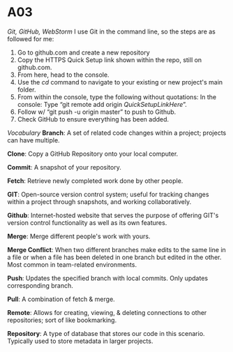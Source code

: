 # A03
*Git, GitHub, WebStorm*
I use Git in the command line, so the steps are as followed for me: 
1. Go to github.com and create a new repository
2. Copy the HTTPS Quick Setup link shown within the repo, still on github.com.
3. From here, head to the console.
4. Use the *cd* command to navigate to your existing or new project's main folder.
5. From within the console, type the following without quotations: In the console: Type “git remote add origin *QuickSetupLinkHere*”.
6. Follow w/ “git push -u origin master” to push to Github.
7. Check GitHub to ensure everything has been added.

*Vocabulary*
**Branch**: A set of related code changes within a project; projects can have multiple.

**Clone**: Copy a GitHub Repository onto your local computer.

**Commit**: A snapshot of your repository.

**Fetch**: Retrieve newly completed work done by other people.

**GIT**: Open-source version control system; useful for tracking changes within a project through snapshots, and working collaboratively.

**Github**: Internet-hosted website that serves the purpose of offering GIT's version control functionality as well as its own features.

**Merge**: Merge different people's work with yours.

**Merge Conflict**: When two different branches make edits to the same line in a file or when a file has been deleted in one branch but edited in the other. Most common in team-related environments.

**Push**: Updates the specified branch with local commits. Only updates corresponding branch.

**Pull**: A combination of fetch & merge.

**Remote**: Allows for creating, viewing, & deleting connections to other repositories; sort of like bookmarking.

**Repository**: A type of database that stores our code in this scenario. Typically used to store metadata in larger projects.
